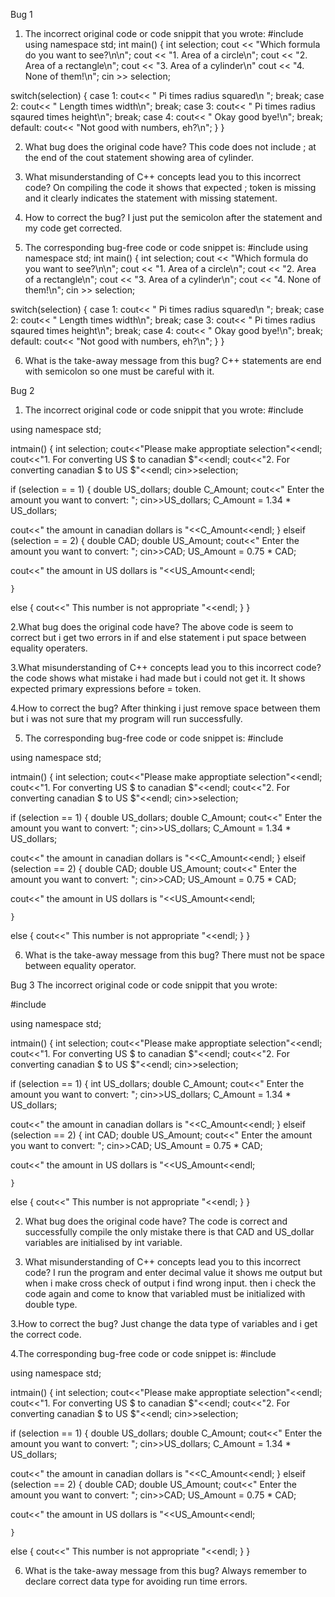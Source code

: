 
Bug 1
1. The incorrect original code or code snippit that you wrote:
#include <iostream>
using namespace std;
int main()
{
  int selection;
  cout << "Which formula do you want to see?\n\n";
  cout << "1. Area of a circle\n";
  cout << "2. Area of a rectangle\n";
  cout << "3. Area of a cylinder\n"
  cout << "4. None of them!\n";
  cin >> selection;
  
  switch(selection)
  {
      case 1:
       cout<< " Pi times radius squared\n ";
       break;
      case 2:
       cout<< " Length times width\n";
       break;
      case 3:
       cout<< " Pi times radius sqaured times height\n";
       break;
      case 4:
       cout<< " Okay good bye!\n";
       break;
      default:
       cout<< "Not good with numbers, eh?\n";
  }
}
  



2. What bug does the original code have?
This code does not include ; at the end of the cout statement showing area of cylinder.

3. What misunderstanding of C++ concepts lead you to this incorrect code?
On compiling the code it shows that expected ; token is missing and it clearly indicates the statement with missing statement.

4. How to correct the bug?
I just put the semicolon after the statement and my code get corrected.

5. The corresponding bug-free code or code snippet is:
#include <iostream>
using namespace std;
int main()
{
  int selection;
  cout << "Which formula do you want to see?\n\n";
  cout << "1. Area of a circle\n";
  cout << "2. Area of a rectangle\n";
  cout << "3. Area of a cylinder\n";
  cout << "4. None of them!\n";
  cin >> selection;
  
  switch(selection)
  {
      case 1:
       cout<< " Pi times radius squared\n ";
       break;
      case 2:
       cout<< " Length times width\n";
       break;
      case 3:
       cout<< " Pi times radius sqaured times height\n";
       break;
      case 4:
       cout<< " Okay good bye!\n";
       break;
      default:
       cout<< "Not good with numbers, eh?\n";
  }
}


6. What is the take-away message from this bug?
C++ statements are end with semicolon so one must be careful with it.

Bug 2
1. The incorrect original code or code snippit that you wrote:
#include<iostream>

using namespace std;

intmain()
{
int selection;
cout<<"Please make approptiate selection"<<endl;
cout<<"1. For converting US $ to canadian $"<<endl;
cout<<"2. For converting canadian $ to US $"<<endl;
cin>>selection;

if (selection = = 1)
    {
double US_dollars;
double C_Amount;
cout<<" Enter the amount you want to convert: ";
cin>>US_dollars;
C_Amount = 1.34 * US_dollars;

cout<<" the amount in canadian dollars is "<<C_Amount<<endl;
    }
elseif (selection = = 2)
    {
double CAD;
double US_Amount;
cout<<" Enter the amount you want to convert: ";
cin>>CAD;
US_Amount = 0.75 * CAD;

cout<<" the amount in US dollars is "<<US_Amount<<endl;

    }
else {
cout<<" This number is not appropriate "<<endl;
    }
}


2.What bug does the original code have?
The above code is seem to correct but i get two errors in if and else statement i put space between equality operaters.

3.What misunderstanding of C++ concepts lead you to this incorrect code?
the code shows what mistake i had made but i could not get it. It shows expected primary expressions before = token.

4.How to correct the bug?
After thinking i just remove space between them but i was not sure that my program will run successfully.

5. The corresponding bug-free code or code snippet is:
#include<iostream>

using namespace std;

intmain()
{
int selection;
cout<<"Please make approptiate selection"<<endl;
cout<<"1. For converting US $ to canadian $"<<endl;
cout<<"2. For converting canadian $ to US $"<<endl;
cin>>selection;

if (selection == 1)
    {
double US_dollars;
double C_Amount;
cout<<" Enter the amount you want to convert: ";
cin>>US_dollars;
C_Amount = 1.34 * US_dollars;

cout<<" the amount in canadian dollars is "<<C_Amount<<endl;
    }
elseif (selection == 2)
    {
double CAD;
double US_Amount;
cout<<" Enter the amount you want to convert: ";
cin>>CAD;
US_Amount = 0.75 * CAD;

cout<<" the amount in US dollars is "<<US_Amount<<endl;

    }
else {
cout<<" This number is not appropriate "<<endl;
    }
}


6. What is the take-away message from this bug?
There must not be space between equality operator.

Bug 3
The incorrect original code or code snippit that you wrote:

#include<iostream>

using namespace std;

intmain()
{
int selection;
cout<<"Please make approptiate selection"<<endl;
cout<<"1. For converting US $ to canadian $"<<endl;
cout<<"2. For converting canadian $ to US $"<<endl;
cin>>selection;

if (selection == 1)
    {
int US_dollars;
double C_Amount;
cout<<" Enter the amount you want to convert: ";
cin>>US_dollars;
C_Amount = 1.34 * US_dollars;

cout<<" the amount in canadian dollars is "<<C_Amount<<endl;
    }
elseif (selection == 2)
    {
int CAD;
double US_Amount;
cout<<" Enter the amount you want to convert: ";
cin>>CAD;
US_Amount = 0.75 * CAD;

cout<<" the amount in US dollars is "<<US_Amount<<endl;

    }
else {
cout<<" This number is not appropriate "<<endl;
    }
}

2. What bug does the original code have?
The code is correct and successfully compile the only mistake there is that CAD and US_dollar variables are initialised by int variable.

3. What misunderstanding of C++ concepts lead you to this incorrect code?
I run the program and enter decimal value it shows me output but when i make cross check of output i find wrong input. then i check the code again and come to know that variabled must be initialized with double type.

3.How to correct the bug?
Just change the data type of variables and i get the correct code.

4.The corresponding bug-free code or code snippet is:
#include<iostream>

using namespace std;

intmain()
{
int selection;
cout<<"Please make approptiate selection"<<endl;
cout<<"1. For converting US $ to canadian $"<<endl;
cout<<"2. For converting canadian $ to US $"<<endl;
cin>>selection;

if (selection == 1)
    {
double US_dollars;
double C_Amount;
cout<<" Enter the amount you want to convert: ";
cin>>US_dollars;
C_Amount = 1.34 * US_dollars;

cout<<" the amount in canadian dollars is "<<C_Amount<<endl;
    }
elseif (selection == 2)
    {
double CAD;
double US_Amount;
cout<<" Enter the amount you want to convert: ";
cin>>CAD;
US_Amount = 0.75 * CAD;

cout<<" the amount in US dollars is "<<US_Amount<<endl;

    }
else {
cout<<" This number is not appropriate "<<endl;
    }
}

6. What is the take-away message from this bug?
Always remember to declare correct data type for avoiding run time errors.
